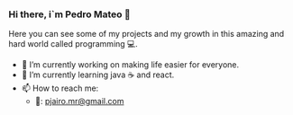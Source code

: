 ### Hi there, i`m Pedro Mateo 👋

Here you can see some of my projects and my growth in this amazing and hard world called programming :computer:.
- 🔭 I’m currently working on making life easier for everyone.
- 🌱 I’m currently learning java :coffee: and react.
- 📫 How to reach me: 
   * :email:: pjairo.mr@gmail.com
